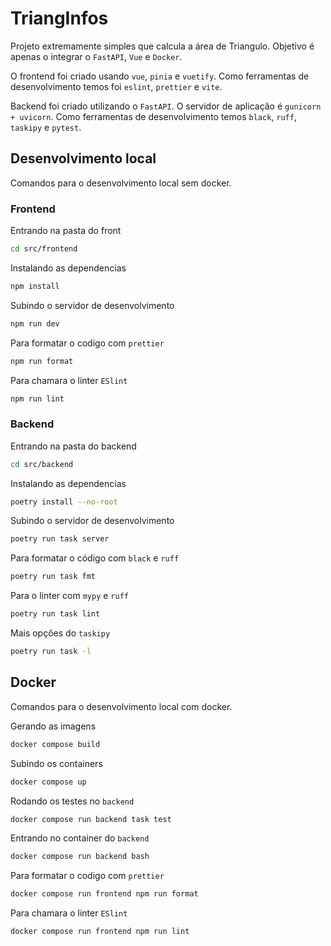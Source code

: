 # TriangInfos

Projeto extremamente simples que calcula a área de Triangulo. Objetivo é apenas o integrar o `FastAPI`, `Vue` e `Docker`.

O frontend foi criado usando `vue`, `pinia` e `vuetify`. Como ferramentas de desenvolvimento temos foi `eslint`, `prettier` e `vite`.

Backend foi criado utilizando o `FastAPI`. O servidor de aplicação é `gunicorn + uvicorn`. Como ferramentas de desenvolvimento temos `black`, `ruff`, `taskipy` e `pytest`.

## Desenvolvimento local

Comandos para o desenvolvimento local sem docker.

### Frontend

Entrando na pasta do front

```bash
cd src/frontend
```

Instalando as dependencias

```bash
npm install
```

Subindo o servidor de desenvolvimento

```bash
npm run dev
```

Para formatar o codigo com `prettier`

```bash
npm run format
```

Para chamara o linter `ESlint`

```bash
npm run lint
```

### Backend

Entrando na pasta do backend

```bash
cd src/backend
```

Instalando as dependencias

```bash
poetry install --no-root
```

Subindo o servidor de desenvolvimento

```bash
poetry run task server
```

Para formatar o código com `black` e `ruff`

```bash
poetry run task fmt
```

Para o linter com `mypy` e `ruff`

```bash
poetry run task lint
```

Mais opções do `taskipy`

```bash
poetry run task -l
```

## Docker

Comandos para o desenvolvimento local com docker.

Gerando as imagens

```bash
docker compose build
```

Subindo os containers

```bash
docker compose up
```

Rodando os testes no `backend`

```bash
docker compose run backend task test
```

Entrando no container do `backend`

```bash
docker compose run backend bash
```

Para formatar o codigo com `prettier`

```bash
docker compose run frontend npm run format
```

Para chamara o linter `ESlint`

```bash
docker compose run frontend npm run lint
```
